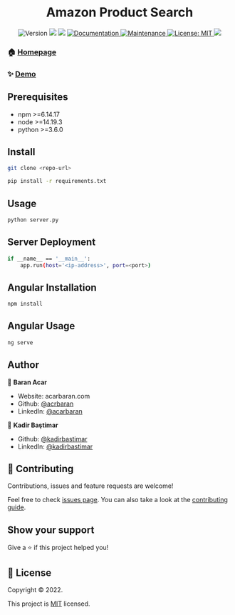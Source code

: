 <h1 align="center">Amazon Product Search</h1>

<p align="center">
  <img alt="Version" src="https://img.shields.io/badge/version-1.0.0-blue.svg?cacheSeconds=2592000" />
  <img src="https://img.shields.io/badge/npm-%3E%3D6.14.17-blue.svg" />
  <img src="https://img.shields.io/badge/node-%3E%3D14.19.3-blue.svg" />
  <a href="https://github.com/acrbaran/amazon-product-search#readme" target="_blank">
    <img alt="Documentation" src="https://img.shields.io/badge/documentation-yes-brightgreen.svg" />
  </a>
  <a href="https://github.com/acrbaran/amazon-product-search/graphs/commit-activity" target="_blank">
    <img alt="Maintenance" src="https://img.shields.io/badge/Maintained%3F-yes-green.svg" />
  </a>
  <a href="https://github.com/acrbaran/amazon-product-search/blob/master/LICENSE" target="_blank">
    <img alt="License: MIT" src="https://img.shields.io/github/license/acrbaran/amazon-product-search" />
  </a>
  <a href="https://hits.seeyoufarm.com"><img src="https://hits.seeyoufarm.com/api/count/incr/badge.svg?url=https%3A%2F%2Fgithub.com%2Facrbaran%2Famazon-product-search&count_bg=%2379C83D&title_bg=%23555555&icon=&icon_color=%23E7E7E7&title=visitor&edge_flat=false"/></a>
</p>

### 🏠 [Homepage](https://github.com/acrbaran/amazon-product-search)

### ✨ [Demo](https://amazonsearch.teslayazilim.com/)

## Prerequisites

- npm >=6.14.17
- node >=14.19.3
- python >=3.6.0

## Install

```sh
git clone <repo-url>

pip install -r requirements.txt
```

## Usage

```sh
python server.py
```

## Server Deployment

```sh
if __name__ == '__main__':
    app.run(host='<ip-address>', port=<port>)
```

## Angular Installation

```sh
npm install
```

## Angular Usage

```sh
ng serve
```

## Author

👤 **Baran Acar**

* Website: acarbaran.com
* Github: [@acrbaran](https://github.com/acrbaran)
* LinkedIn: [@acarbaran](https://linkedin.com/in/acarbaran)

👤 **Kadir Baştimar**

* Github: [@kadirbastimar](https://github.com/kadirbastimar)
* LinkedIn: [@kadirbastimar](https://linkedin.com/in/kadirbastimar)

## 🤝 Contributing

Contributions, issues and feature requests are welcome!

Feel free to check [issues page](https://github.com/acrbaran/amazon-product-search/issues). You can also take a look at the [contributing guide](https://github.com/acrbaran/amazon-product-search/blob/master/CONTRIBUTING.md).

## Show your support

Give a ⭐️ if this project helped you!

## 📝 License

Copyright © 2022.

This project is [MIT](https://github.com/acrbaran/amazon-product-search/blob/master/LICENSE) licensed.

